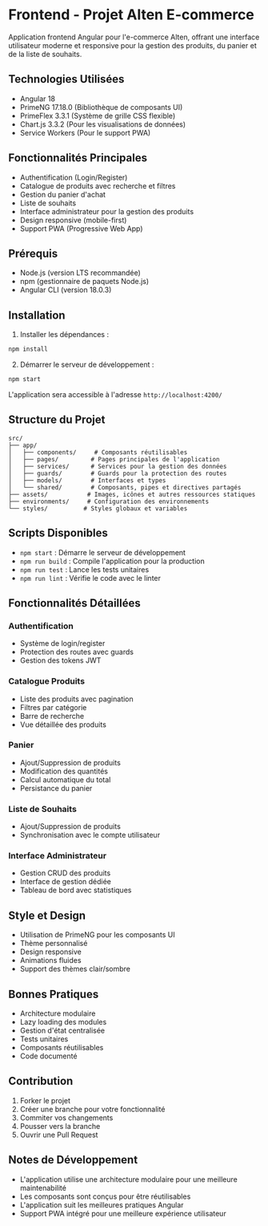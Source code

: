 # Frontend - Projet Alten E-commerce

Application frontend Angular pour l'e-commerce Alten, offrant une interface utilisateur moderne et responsive pour la gestion des produits, du panier et de la liste de souhaits.

## Technologies Utilisées

- Angular 18
- PrimeNG 17.18.0 (Bibliothèque de composants UI)
- PrimeFlex 3.3.1 (Système de grille CSS flexible)
- Chart.js 3.3.2 (Pour les visualisations de données)
- Service Workers (Pour le support PWA)

## Fonctionnalités Principales

- Authentification (Login/Register)
- Catalogue de produits avec recherche et filtres
- Gestion du panier d'achat
- Liste de souhaits
- Interface administrateur pour la gestion des produits
- Design responsive (mobile-first)
- Support PWA (Progressive Web App)

## Prérequis

- Node.js (version LTS recommandée)
- npm (gestionnaire de paquets Node.js)
- Angular CLI (version 18.0.3)

## Installation

1. Installer les dépendances :
```bash
npm install
```

2. Démarrer le serveur de développement :
```bash
npm start
```
L'application sera accessible à l'adresse `http://localhost:4200/`

## Structure du Projet

```
src/
├── app/
│   ├── components/     # Composants réutilisables
│   ├── pages/         # Pages principales de l'application
│   ├── services/      # Services pour la gestion des données
│   ├── guards/        # Guards pour la protection des routes
│   ├── models/        # Interfaces et types
│   └── shared/        # Composants, pipes et directives partagés
├── assets/           # Images, icônes et autres ressources statiques
├── environments/     # Configuration des environnements
└── styles/          # Styles globaux et variables
```

## Scripts Disponibles

- `npm start` : Démarre le serveur de développement
- `npm run build` : Compile l'application pour la production
- `npm run test` : Lance les tests unitaires
- `npm run lint` : Vérifie le code avec le linter

## Fonctionnalités Détaillées

### Authentification
- Système de login/register
- Protection des routes avec guards
- Gestion des tokens JWT

### Catalogue Produits
- Liste des produits avec pagination
- Filtres par catégorie
- Barre de recherche
- Vue détaillée des produits

### Panier
- Ajout/Suppression de produits
- Modification des quantités
- Calcul automatique du total
- Persistance du panier

### Liste de Souhaits
- Ajout/Suppression de produits
- Synchronisation avec le compte utilisateur

### Interface Administrateur
- Gestion CRUD des produits
- Interface de gestion dédiée
- Tableau de bord avec statistiques

## Style et Design

- Utilisation de PrimeNG pour les composants UI
- Thème personnalisé
- Design responsive
- Animations fluides
- Support des thèmes clair/sombre

## Bonnes Pratiques

- Architecture modulaire
- Lazy loading des modules
- Gestion d'état centralisée
- Tests unitaires
- Composants réutilisables
- Code documenté

## Contribution

1. Forker le projet
2. Créer une branche pour votre fonctionnalité
3. Commiter vos changements
4. Pousser vers la branche
5. Ouvrir une Pull Request

## Notes de Développement

- L'application utilise une architecture modulaire pour une meilleure maintenabilité
- Les composants sont conçus pour être réutilisables
- L'application suit les meilleures pratiques Angular
- Support PWA intégré pour une meilleure expérience utilisateur
